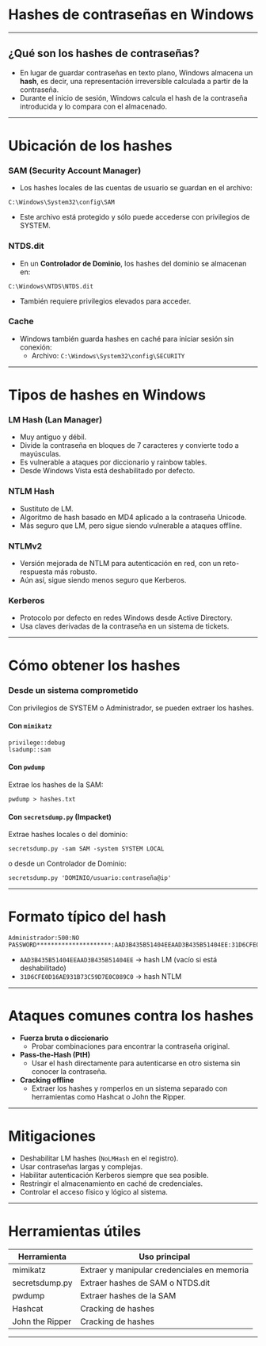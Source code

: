 # Hashes de contraseñas en Windows

---

## ¿Qué son los hashes de contraseñas?

- En lugar de guardar contraseñas en texto plano, Windows almacena un **hash**, es decir, una representación irreversible calculada a partir de la contraseña.
- Durante el inicio de sesión, Windows calcula el hash de la contraseña introducida y lo compara con el almacenado.

---

# Ubicación de los hashes

### SAM (Security Account Manager)
- Los hashes locales de las cuentas de usuario se guardan en el archivo:
```
C:\Windows\System32\config\SAM
```
- Este archivo está protegido y sólo puede accederse con privilegios de SYSTEM.

### NTDS.dit
- En un **Controlador de Dominio**, los hashes del dominio se almacenan en:
```
C:\Windows\NTDS\NTDS.dit
```
- También requiere privilegios elevados para acceder.

### Cache
- Windows también guarda hashes en caché para iniciar sesión sin conexión:
  - Archivo: `C:\Windows\System32\config\SECURITY`

---

# Tipos de hashes en Windows

### LM Hash (Lan Manager)
- Muy antiguo y débil.
- Divide la contraseña en bloques de 7 caracteres y convierte todo a mayúsculas.
- Es vulnerable a ataques por diccionario y rainbow tables.
- Desde Windows Vista está deshabilitado por defecto.

### NTLM Hash
- Sustituto de LM.
- Algoritmo de hash basado en MD4 aplicado a la contraseña Unicode.
- Más seguro que LM, pero sigue siendo vulnerable a ataques offline.

### NTLMv2
- Versión mejorada de NTLM para autenticación en red, con un reto-respuesta más robusto.
- Aún así, sigue siendo menos seguro que Kerberos.

### Kerberos
- Protocolo por defecto en redes Windows desde Active Directory.
- Usa claves derivadas de la contraseña en un sistema de tickets.

---

# Cómo obtener los hashes

### Desde un sistema comprometido
Con privilegios de SYSTEM o Administrador, se pueden extraer los hashes.

#### Con `mimikatz`
```
privilege::debug
lsadump::sam
```

#### Con `pwdump`
Extrae los hashes de la SAM:
```
pwdump > hashes.txt
```

#### Con `secretsdump.py` (Impacket)
Extrae hashes locales o del dominio:
```
secretsdump.py -sam SAM -system SYSTEM LOCAL
```
o desde un Controlador de Dominio:
```
secretsdump.py 'DOMINIO/usuario:contraseña@ip'
```

---

# Formato típico del hash

```
Administrador:500:NO PASSWORD*********************:AAD3B435B51404EEAAD3B435B51404EE:31D6CFE0D16AE931B73C59D7E0C089C0:::
```

- `AAD3B435B51404EEAAD3B435B51404EE` → hash LM (vacío si está deshabilitado)
- `31D6CFE0D16AE931B73C59D7E0C089C0` → hash NTLM

---

# Ataques comunes contra los hashes

- **Fuerza bruta o diccionario**
  - Probar combinaciones para encontrar la contraseña original.
- **Pass-the-Hash (PtH)**
  - Usar el hash directamente para autenticarse en otro sistema sin conocer la contraseña.
- **Cracking offline**
  - Extraer los hashes y romperlos en un sistema separado con herramientas como Hashcat o John the Ripper.

---

# Mitigaciones

- Deshabilitar LM hashes (`NoLMHash` en el registro).
- Usar contraseñas largas y complejas.
- Habilitar autenticación Kerberos siempre que sea posible.
- Restringir el almacenamiento en caché de credenciales.
- Controlar el acceso físico y lógico al sistema.

---

# Herramientas útiles

| Herramienta       | Uso principal                  |
|-------------------|--------------------------------|
| mimikatz          | Extraer y manipular credenciales en memoria |
| secretsdump.py    | Extraer hashes de SAM o NTDS.dit |
| pwdump            | Extraer hashes de la SAM       |
| Hashcat           | Cracking de hashes             |
| John the Ripper   | Cracking de hashes             |

---
